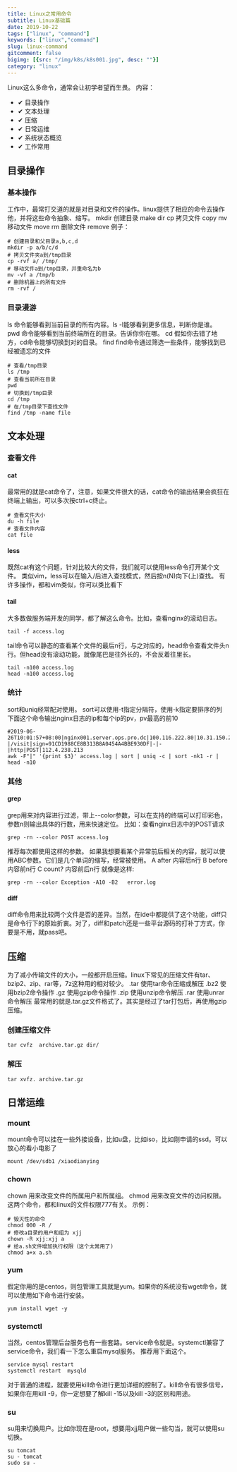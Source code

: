 ```yaml
---
title: Linux之常用命令
subtitle: Linux基础篇
date: 2019-10-22
tags: ["linux", "command"]
keywords: ["linux","command"]
slug: linux-command
gitcomment: false
bigimg: [{src: "/img/k8s/k8s001.jpg", desc: ""}]
category: "linux"
---
```


Linux这么多命令，通常会让初学者望而生畏。
内容：

* ✔ 目录操作
* ✔ 文本处理
* ✔ 压缩
* ✔ 日常运维
* ✔ 系统状态概览
* ✔ 工作常用

<!--more-->

## 目录操作
### 基本操作
工作中，最常打交道的就是对目录和文件的操作。linux提供了相应的命令去操作他，并将这些命令抽象、缩写。
mkdir 创建目录  make dir
cp 拷贝文件  copy
mv 移动文件   move
rm  删除文件 remove
例子：
```shell
# 创建目录和父目录a,b,c,d
mkdir -p a/b/c/d
# 拷贝文件夹a到/tmp目录
cp -rvf a/ /tmp/
# 移动文件a到/tmp目录，并重命名为b
mv -vf a /tmp/b
# 删除机器上的所有文件
rm -rvf /
```
### 目录漫游
ls  命令能够看到当前目录的所有内容。ls -l能够看到更多信息，判断你是谁。
pwd  命令能够看到当前终端所在的目录。告诉你你在哪。
cd  假如你去错了地方，cd命令能够切换到对的目录。
find  find命令通过筛选一些条件，能够找到已经被遗忘的文件
```shell
# 查看/tmp目录
ls /tmp
# 查看当前所在目录
pwd
# 切换到/tmp目录
cd /tmp
# 在/tmp目录下查找文件
find /tmp -name file
```

## 文本处理
### 查看文件
#### cat 
最常用的就是cat命令了，注意，如果文件很大的话，cat命令的输出结果会疯狂在终端上输出，可以多次按ctrl+c终止。
```shell
# 查看文件大小
du -h file
# 查看文件内容
cat file
```
#### less
既然cat有这个问题，针对比较大的文件，我们就可以使用less命令打开某个文件。
类似vim，less可以在输入/后进入查找模式，然后按n(N)向下(上)查找。
有许多操作，都和vim类似，你可以类比看下
#### tail
大多数做服务端开发的同学，都了解这么命令。比如，查看nginx的滚动日志。
```shell
tail -f access.log
```
tail命令可以静态的查看某个文件的最后n行，与之对应的，head命令查看文件头n行。但head没有滚动功能，就像尾巴是往外长的，不会反着往里长。
```shell
tail -n100 access.log
head -n100 access.log
```
### 统计
sort和uniq经常配对使用。
sort可以使用-t指定分隔符，使用-k指定要排序的列
下面这个命令输出nginx日志的ip和每个ip的pv，pv最高的前10
```shell
#2019-06-26T10:01:57+08:00|nginx001.server.ops.pro.dc|100.116.222.80|10.31.150.232:41021|0.014|0.011|0.000|200|200|273|-|/visit|sign=91CD1988CE8B313B8A0454A4BBE930DF|-|-|http|POST|112.4.238.213
awk -F"|" '{print $3}' access.log | sort | uniq -c | sort -nk1 -r | head -n10
```
### 其他
#### grep
grep用来对内容进行过滤，带上--color参数，可以在支持的终端可以打印彩色，参数n则输出具体的行数，用来快速定位。
比如：查看nginx日志中的POST请求
```shell
grep -rn --color POST access.log
```
推荐每次都使用这样的参数。
如果我想要看某个异常前后相关的内容，就可以使用ABC参数。它们是几个单词的缩写，经常被使用。
A  after  内容后n行
B  before  内容前n行
C  count?  内容前后n行
就像是这样:
```shell
grep -rn --color Exception -A10 -B2   error.log
```
#### diff
diff命令用来比较两个文件是否的差异。当然，在ide中都提供了这个功能，diff只是命令行下的原始折衷。对了，diff和patch还是一些平台源码的打补丁方式，你要是不用，就pass吧。

## 压缩
为了减小传输文件的大小，一般都开启压缩。linux下常见的压缩文件有tar、bzip2、zip、rar等，7z这种用的相对较少。
.tar  使用tar命令压缩或解压
.bz2 使用bzip2命令操作
.gz 使用gzip命令操作
.zip 使用unzip命令解压
.rar 使用unrar命令解压
最常用的就是.tar.gz文件格式了。其实是经过了tar打包后，再使用gzip压缩。
### 创建压缩文件
```shell
tar cvfz  archive.tar.gz dir/
```
### 解压
```shell
tar xvfz. archive.tar.gz
```

## 日常运维
### mount
mount命令可以挂在一些外接设备，比如u盘，比如iso，比如刚申请的ssd。可以放心的看小电影了
```shell
mount /dev/sdb1 /xiaodianying
```
### chown
chown 用来改变文件的所属用户和所属组。
chmod 用来改变文件的访问权限。
这两个命令，都和linux的文件权限777有关。
示例：
```shell
# 毁灭性的命令
chmod 000 -R /
# 修改a目录的用户和组为 xjj
chown -R xjj:xjj a
# 给a.sh文件增加执行权限（这个太常用了)
chmod a+x a.sh
```
### yum
假定你用的是centos，则包管理工具就是yum。如果你的系统没有wget命令，就可以使用如下命令进行安装。
```shell
yum install wget -y
```
### systemctl
当然，centos管理后台服务也有一些套路。service命令就是。systemctl兼容了service命令，我们看一下怎么重启mysql服务。 推荐用下面这个。
```shell
service mysql restart
systemctl restart  mysqld
```
对于普通的进程，就要使用kill命令进行更加详细的控制了。kill命令有很多信号，如果你在用kill -9，你一定想要了解kill -15以及kill -3的区别和用途。
### su
su用来切换用户。比如你现在是root，想要用xjj用户做一些勾当，就可以使用su切换。
```shell
su tomcat
su - tomcat
sudo su -
```



<!--adsense-self-->